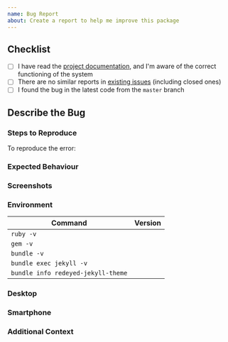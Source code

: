 ```yaml
---
name: Bug Report
about: Create a report to help me improve this package
---
```


<!-- NOTE: Please fill out all sections, or your issue may be automatically closed -->

## Checklist

<!-- Please complete the following tasks and check off each one by changing the "[ ]" to "[x]" -->

- [ ] I have read the [project documentation](https://github.com/RedEyed-RPG/redeyed-jekyll-theme/wiki), and I'm aware of the correct functioning of the system
- [ ] There are no similar reports in [existing issues](https://github.com/RedEyed-RPG/redeyed-jekyll-theme/issues) (including closed ones)
- [ ] I found the bug in the latest code from the `master` branch

## Describe the Bug

<!-- Please provide a clear and concise description of the bug -->

### Steps to Reproduce

To reproduce the error:
<!--
1. Go to '...'
2. Click on '..'
3. Scroll down to '..'
4. See error
-->

### Expected Behaviour

<!-- Please provide a clear and concise description of what you exptected to happen -->

### Screenshots

<!-- If possible, please provide screenshots to help explain the problem -->

### Environment

| Command                            | Version |
|------------------------------------|---------|
| `ruby -v`                          |         |
| `gem -v`                           |         |
| `bundle -v`                        |         |
| `bundle exec jekyll -v`            |         |
| `bundle info redeyed-jekyll-theme` |         |

### Desktop

<!-- If necessary, uncomment and fill in the followng details:
- OS: [eg: macOS 10.15.16]
- Browser: [eg: Chrome 85.0.4183.83 (64-bit)]
-->

### Smartphone

<!-- If necessary, uncomment and fill in the following details:
- Device: [eg: iPhone 6]
- OS: [eg: iOS 13.6.1]
- Browser: [eg: Chrome 22]
-->

### Additional Context

<!-- Add any further contextual information about the problem here  -->

